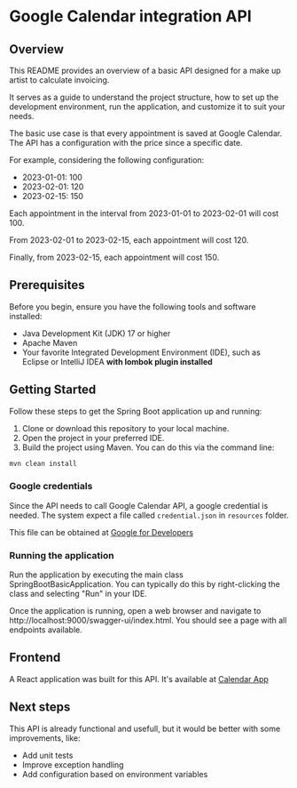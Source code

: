 # Google Calendar integration API

## Overview

This README provides an overview of a basic API designed for a make up artist to calculate invoicing.

It serves as a guide to understand the project structure, how to set up the development environment, run the application, and customize it to suit your needs.

The basic use case is that every appointment is saved at Google Calendar.
The API has a configuration with the price since a specific date.

For example, considering the following configuration:

- 2023-01-01: 100
- 2023-02-01: 120
- 2023-02-15: 150

Each appointment in the interval from 2023-01-01 to 2023-02-01 will cost 100.

From 2023-02-01 to 2023-02-15, each appointment will cost 120.

Finally, from 2023-02-15, each appointment will cost 150.

## Prerequisites

Before you begin, ensure you have the following tools and software installed:

- Java Development Kit (JDK) 17 or higher
- Apache Maven
- Your favorite Integrated Development Environment (IDE), such as Eclipse or IntelliJ IDEA **with lombok plugin installed**

## Getting Started

Follow these steps to get the Spring Boot application up and running:

1. Clone or download this repository to your local machine.
1. Open the project in your preferred IDE.
1. Build the project using Maven. You can do this via the command line:

```bash
mvn clean install
```

### Google credentials

Since the API needs to call Google Calendar API, a google credential is needed.
The system expect a file called `credential.json` in `resources` folder.

This file can be obtained at [Google for Developers](https://developers.google.com/)

### Running the application

Run the application by executing the main class SpringBootBasicApplication. You can typically do this by right-clicking the class and selecting "Run" in your IDE.

Once the application is running, open a web browser and navigate to http://localhost:9000/swagger-ui/index.html. You should see a page with all endpoints available.

## Frontend

A React application was built for this API. It's available at [Calendar App](https://github.com/angeloassis13/calendar-app)

## Next steps

This API is already functional and usefull, but it would be better with some improvements, like:

- Add unit tests
- Improve exception handling
- Add configuration based on environment variables
